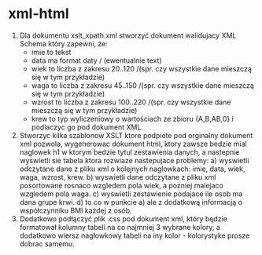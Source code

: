 # xml-html
1. Dla dokumentu xslt_xpath.xml stworzyć dokument walidujacy
   XML Schema który zapewni, że:
   - imie to tekst
   - data ma format daty / (ewentualnie text)
   - wiek to liczba z zakresu 20..120 /(spr. czy wszystkie dane mieszczą się w tym przykładzie) 
   - waga to liczba z zakresu 45..150 /(spr. czy wszystkie dane mieszczą się w tym przykładzie)
   - wzrost to liczba z zakresu 100..220 /(spr. czy wszystkie dane mieszczą się w tym przykładzie)
   - krew to typ wyliczeniowy o wartościach ze zbioru {A,B,AB,0}
   i podlaczyc go pod dokument XML.
2. Stworzyc kilka szablonow XSLT ktore podpiete pod orginalny dokument
   xml pozwola, wygenerowac dokument html, ktory zawsze bedzie mial naglowek
   h1 w ktorym bedzie tytul zestawienia danych, a nastepnie wyswietli sie tabela
   ktora rozwiaze nastepujace problemy:
   a) wyswietli odczytane dane z pliku xml o kolejnych naglowkach:
     imie, data, wiek, waga, wzrost, krew.
   b) wyswietli dane odczytane z pliku xml posortowane rosnaco
     wzgledem pola wiek, a pozniej malejaco wzgledem pola waga.
   c) wyswietli zestawienie podajace ile osob ma dana grupe krwi.
   d) to co w punkcie a) ale z dodatkową informacją o współczynniku BMI
      każdej z osób.
3. Dodatkowo podłączyć plik .css pod dokument xml, który będzie formatował
   kolumny tabeli na co najmniej 3 wybrane kolory, a dodatkowo wiersz 
   nagłowkowy tabeli na iny kolor - kolorystyke prosze dobrac samemu.
 
